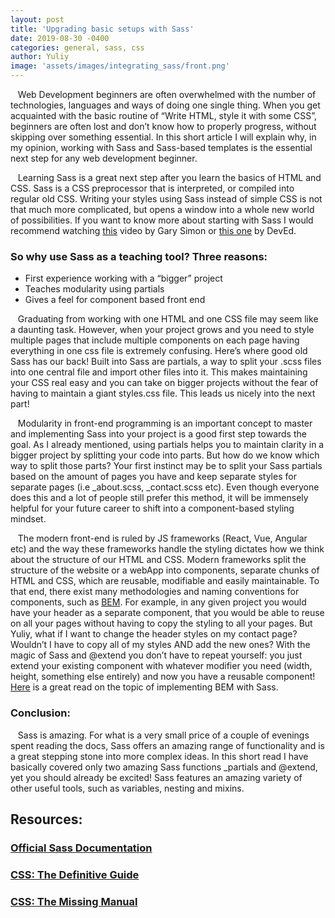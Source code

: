 ```yaml
---
layout: post
title: 'Upgrading basic setups with Sass'
date: 2019-08-30 -0400
categories: general, sass, css
author: Yuliy
image: 'assets/images/integrating_sass/front.png'
---
```


&nbsp;&nbsp;&nbsp;Web Development beginners are often overwhelmed with the number of technologies, languages and ways of doing one single thing. When you get acquainted with the basic routine of “Write HTML, style it with some CSS”, beginners are often lost and don’t know how to properly progress, without skipping over something essential. In this short article I will explain why, in my opinion, working with Sass and Sass-based templates is the essential next step for any web development beginner.

&nbsp;&nbsp;&nbsp;Learning Sass is a great next step after you learn the basics of HTML and CSS. Sass is a CSS preprocessor that is interpreted, or compiled into regular old CSS. Writing your styles using Sass instead of simple CSS is not that much more complicated, but opens a window into a whole new world of possibilities. If you want to know more about starting with Sass I would recommend watching [this](https://www.youtube.com/watch?v=roywYSEPSvc&t=) video by Gary Simon or [this one](https://www.youtube.com/watch?v=Zz6eOVaaelI&t=) by DevEd.

### So why use Sass as a teaching tool? Three reasons:

- First experience working with a “bigger” project
- Teaches modularity using partials
- Gives a feel for component based front end

&nbsp;&nbsp;&nbsp;Graduating from working with one HTML and one CSS file may seem like a daunting task. However, when your project grows and you need to style multiple pages that include multiple components on each page having everything in one css file is extremely confusing. Here’s where good old Sass has our back! Built into Sass are partials, a way to split your .scss files into one central file and import other files into it. This makes maintaining your CSS real easy and you can take on bigger projects without the fear of having to maintain a giant styles.css file. This leads us nicely into the next part!

&nbsp;&nbsp;&nbsp;Modularity in front-end programming is an important concept to master and implementing Sass into your project is a good first step towards the goal. As I already mentioned, using partials helps you to maintain clarity in a bigger project by splitting your code into parts. But how do we know which way to split those parts? Your first instinct may be to split your Sass partials based on the amount of pages you have and keep separate styles for separate pages (i.e \_about.scss, \_contact.scss etc). Even though everyone does this and a lot of people still prefer this method, it will be immensely helpful for your future career to shift into a component-based styling mindset.

&nbsp;&nbsp;&nbsp;The modern front-end is ruled by JS frameworks (React, Vue, Angular etc) and the way these frameworks handle the styling dictates how we think about the structure of our HTML and CSS. Modern frameworks split the structure of the website or a webApp into components, separate chunks of HTML and CSS, which are reusable, modifiable and easily maintainable. To that end, there exist many methodologies and naming conventions for components, such as [BEM](http://getbem.com/). For example, in any given project you would have your header as a separate component, that you would be able to reuse on all your pages without having to copy the styling to all your pages. But Yuliy, what if I want to change the header styles on my contact page? Wouldn’t I have to copy all of my styles AND add the new ones? With the magic of Sass and @extend you don’t have to repeat yourself: you just extend your existing component with whatever modifier you need (width, height, something else entirely) and now you have a reusable component! [Here](https://medium.com/objects-in-space/objects-in-space-f6f404727) is a great read on the topic of implementing BEM with Sass.

### Conclusion:

&nbsp;&nbsp;&nbsp;Sass is amazing. For what is a very small price of a couple of evenings spent reading the docs, Sass offers an amazing range of functionality and is a great stepping stone into more complex ideas. In this short read I have basically covered only two amazing Sass functions \_partials and @extend, yet you should already be excited! Sass features an amazing variety of other useful tools, such as variables, nesting and mixins.

## Resources:

### [Official Sass Documentation](https://sass-lang.com/documentation)

### [CSS: The Definitive Guide](https://amzn.to/2ZEnstq) <br>

### [CSS: The Missing Manual](https://amzn.to/2ZDys6q)
